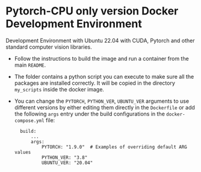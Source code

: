 # Pytorch-CPU only version Docker Development Environment

Development Environment with Ubuntu 22.04 with CUDA, Pytorch and other standard computer vision libraries.

- Follow the instructions to build the image and run a container from the main `README`.
- The folder contains a python script you can execute to make sure all the packages are installed correctly. It will be copied in the directory `my_scripts` inside the docker image.
- You can change the `PYTORCH`, `PYTHON_VER`, `UBUNTU_VER` arguments to use different versions by either editing them directly in the `Dockerfile` or add the following `args` entry under the build configurations in the `docker-compose.yml` file:


        build:
            ...
            args:
                PYTORCH: "1.9.0"  # Examples of overriding default ARG values
                PYTHON_VER: "3.8"
                UBUNTU_VER: "20.04"



